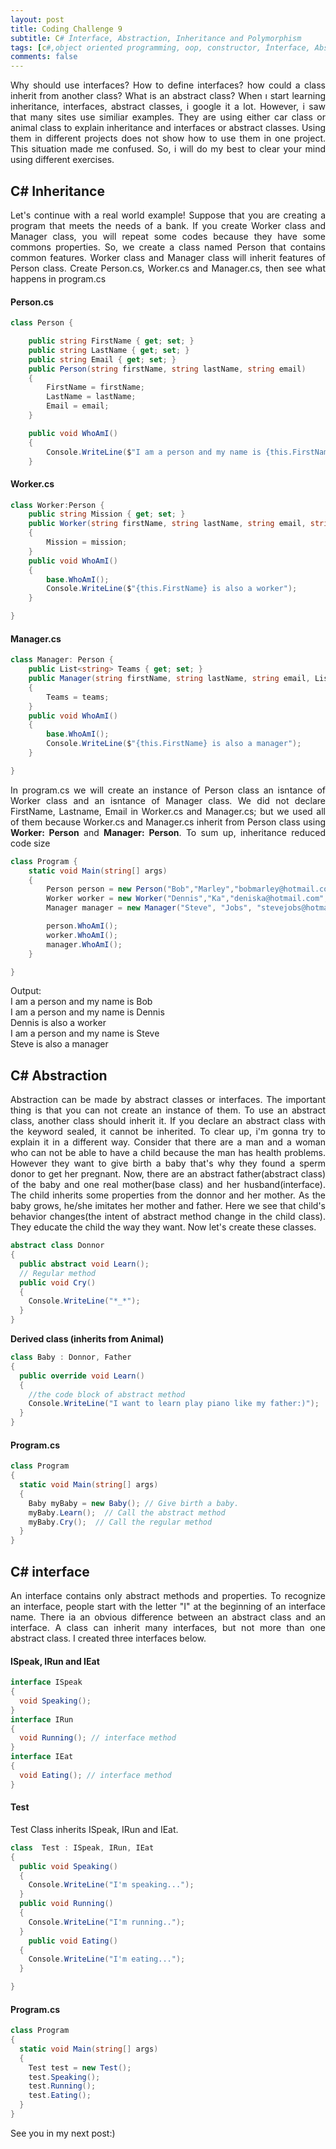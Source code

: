 ```yaml
---
layout: post
title: Coding Challenge 9
subtitle: C# İnterface, Abstraction, Inheritance and Polymorphism
tags: [c#,object oriented programming, oop, constructor, İnterface, Abstract, İnheritance, Polymorphism]
comments: false
---
```


<p style='text-align: justify;'>
Why should use interfaces? How to define interfaces? how could a class inherit from another class? What is an abstract class? When ı start learning inheritance, interfaces, abstract classes, i google it a lot. However, i saw that many sites use similiar examples. They are using either car class or animal class to explain inheritance and interfaces or abstract classes. Using them in different projects does not show how to use them in one project. This situation made me confused. So, i will do my best to clear your mind using different exercises.</p>

## C# Inheritance

<p style='text-align: justify;'>
Let's continue with a real world example! Suppose that you are creating a program that meets the needs of a bank. If you create  Worker class and Manager class, you will repeat some codes because they have some commons properties. So, we create a class named Person that contains common features. Worker class and Manager class will inherit features of Person class. Create Person.cs, Worker.cs and Manager.cs, then see what happens in program.cs </p>

#### Person.cs

```c#
class Person {

    public string FirstName { get; set; }
    public string LastName { get; set; }
    public string Email { get; set; }
    public Person(string firstName, string lastName, string email)
    {
        FirstName = firstName;
        LastName = lastName;
        Email = email;
    }

    public void WhoAmI()
    {
        Console.WriteLine($"I am a person and my name is {this.FirstName}");
    }
```
#### Worker.cs

```c#
class Worker:Person {
    public string Mission { get; set; }
    public Worker(string firstName, string lastName, string email, string mission ) : base(firstName, lastName, email)
    {
        Mission = mission;
    }
    public void WhoAmI()
    {
        base.WhoAmI();
        Console.WriteLine($"{this.FirstName} is also a worker");
    }

}

```

#### Manager.cs

```c#
class Manager: Person {
    public List<string> Teams { get; set; }
    public Manager(string firstName, string lastName, string email, List<string> teams) : base(firstName, lastName, email)
    {
        Teams = teams;
    }
    public void WhoAmI()
    {
        base.WhoAmI();
        Console.WriteLine($"{this.FirstName} is also a manager");
    }

}
```
<p style='text-align: justify;'>
In program.cs we will create an instance of Person class an isntance of Worker class and an isntance of Manager class.  We did not declare FirstName, Lastname, Email in Worker.cs and Manager.cs; but we used all of them because Worker.cs and Manager.cs inherit from Person class using <b>Worker: Person</b> and <b>Manager: Person</b>. To sum up, inheritance reduced code size</p>

```c#
class Program {
    static void Main(string[] args)
    {
        Person person = new Person("Bob","Marley","bobmarley@hotmail.com");
        Worker worker = new Worker("Dennis","Ka","deniska@hotmail.com","Cleaning");
        Manager manager = new Manager("Steve", "Jobs", "stevejobs@hotmail.com",new List<string>{ "It","HR"} );

        person.WhoAmI();
        worker.WhoAmI();
        manager.WhoAmI();
    }

}
```

Output:<br>
I am a person and my name is Bob<br>
I am a person and my name is Dennis<br>
Dennis is also a worker<br>
I am a person and my name is Steve<br>
Steve is also a manager<br>
 
## C# Abstraction
<p style='text-align: justify;'>
Abstraction can be made by abstract classes or interfaces. The important thing is that you can not create an instance of them. To use an abstract class, another class should inherit it. If you declare an abstract class with the keyword sealed, it cannot be inherited. To clear up, i'm gonna try to explain it in a different way.
Consider that there are a man and a woman who can not be able to have a child because the man has health problems. However they want to give birth a baby that's why they found a sperm donor to get her pregnant. Now, there are an abstract father(abstract class) of the baby and one real mother(base class) and her husband(interface). The child inherits some properties from the donnor and her mother. As the baby grows, he/she imitates her mother and father. Here we see that child's behavior changes(the intent of abstract method change in the child class). They educate the child the way they want. Now let's create these classes.</p>

```c#
abstract class Donnor
{
  public abstract void Learn();
  // Regular method
  public void Cry()
  {
    Console.WriteLine("*_*");
  }
}

```
<p style='text-align: justify;'> <b>Derived class (inherits from Animal)</b></p>

```c#
class Baby : Donnor, Father
{
  public override void Learn()
  {
    //the code block of abstract method
    Console.WriteLine("I want to learn play piano like my father:)");
  }
}
```
#### Program.cs

```c#
class Program
{
  static void Main(string[] args)
  {
    Baby myBaby = new Baby(); // Give birth a baby.
    myBaby.Learn();  // Call the abstract method
    myBaby.Cry();  // Call the regular method
  }
}
```

## C# interface

<p style='text-align: justify;'>
An interface contains only abstract methods and properties. To recognize an interface, people start with the letter "I" at the beginning of an interface name. There ia an obvious difference between an abstract class and an interface. A class can inherit many interfaces, but not more than one abstract class. I created three interfaces below.</p>

#### ISpeak, IRun and IEat

```c#
interface ISpeak 
{
  void Speaking(); 
}
interface IRun 
{
  void Running(); // interface method
}
interface IEat 
{
  void Eating(); // interface method
}
```

#### Test
Test Class inherits ISpeak, IRun and IEat. 

```c#
class  Test : ISpeak, IRun, IEat 
{
  public void Speaking() 
  {
    Console.WriteLine("I'm speaking...");
  }
  public void Running() 
  {
    Console.WriteLine("I'm running..");
  }
    public void Eating() 
  {
    Console.WriteLine("I'm eating...");
  }

}
```

#### Program.cs

```c#
class Program 
{
  static void Main(string[] args)
  {
    Test test = new Test();
    test.Speaking();
    test.Running();
    test.Eating();
  }
}
```

See you in my next post:)
